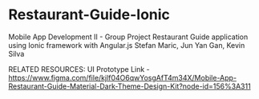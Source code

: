 # Restaurant-Guide-Ionic
Mobile App Development II - Group Project 
Restaurant Guide application using Ionic framework with Angular.js
Stefan Maric, Jun Yan Gan, Kevin Silva

RELATED RESOURCES:
UI Prototype Link - https://www.figma.com/file/kjlf04O6qwYosgAfT4m34X/Mobile-App-Restaurant-Guide-Material-Dark-Theme-Design-Kit?node-id=156%3A311
